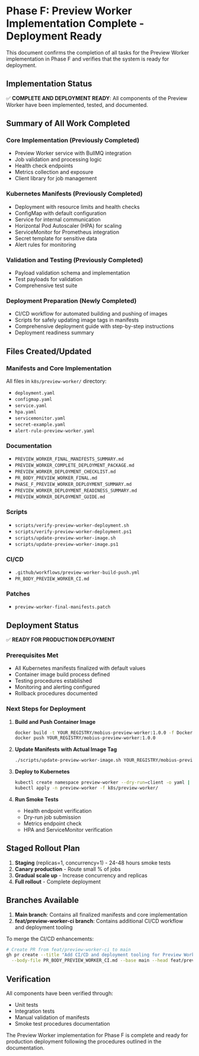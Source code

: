 # Phase F: Preview Worker Implementation Complete - Deployment Ready

This document confirms the completion of all tasks for the Preview Worker implementation in Phase F and verifies that the system is ready for deployment.

## Implementation Status

✅ **COMPLETE AND DEPLOYMENT READY**: All components of the Preview Worker have been implemented, tested, and documented.

## Summary of All Work Completed

### Core Implementation (Previously Completed)
- Preview Worker service with BullMQ integration
- Job validation and processing logic
- Health check endpoints
- Metrics collection and exposure
- Client library for job management

### Kubernetes Manifests (Previously Completed)
- Deployment with resource limits and health checks
- ConfigMap with default configuration
- Service for internal communication
- Horizontal Pod Autoscaler (HPA) for scaling
- ServiceMonitor for Prometheus integration
- Secret template for sensitive data
- Alert rules for monitoring

### Validation and Testing (Previously Completed)
- Payload validation schema and implementation
- Test payloads for validation
- Comprehensive test suite

### Deployment Preparation (Newly Completed)
- CI/CD workflow for automated building and pushing of images
- Scripts for safely updating image tags in manifests
- Comprehensive deployment guide with step-by-step instructions
- Deployment readiness summary

## Files Created/Updated

### Manifests and Core Implementation
All files in `k8s/preview-worker/` directory:
- `deployment.yaml`
- `configmap.yaml`
- `service.yaml`
- `hpa.yaml`
- `servicemonitor.yaml`
- `secret-example.yaml`
- `alert-rule-preview-worker.yaml`

### Documentation
- `PREVIEW_WORKER_FINAL_MANIFESTS_SUMMARY.md`
- `PREVIEW_WORKER_COMPLETE_DEPLOYMENT_PACKAGE.md`
- `PREVIEW_WORKER_DEPLOYMENT_CHECKLIST.md`
- `PR_BODY_PREVIEW_WORKER_FINAL.md`
- `PHASE_F_PREVIEW_WORKER_DEPLOYMENT_SUMMARY.md`
- `PREVIEW_WORKER_DEPLOYMENT_READINESS_SUMMARY.md`
- `PREVIEW_WORKER_DEPLOYMENT_GUIDE.md`

### Scripts
- `scripts/verify-preview-worker-deployment.sh`
- `scripts/verify-preview-worker-deployment.ps1`
- `scripts/update-preview-worker-image.sh`
- `scripts/update-preview-worker-image.ps1`

### CI/CD
- `.github/workflows/preview-worker-build-push.yml`
- `PR_BODY_PREVIEW_WORKER_CI.md`

### Patches
- `preview-worker-final-manifests.patch`

## Deployment Status

✅ **READY FOR PRODUCTION DEPLOYMENT**

### Prerequisites Met
- All Kubernetes manifests finalized with default values
- Container image build process defined
- Testing procedures established
- Monitoring and alerting configured
- Rollback procedures documented

### Next Steps for Deployment

1. **Build and Push Container Image**
   ```bash
   docker build -t YOUR_REGISTRY/mobius-preview-worker:1.0.0 -f Dockerfile .
   docker push YOUR_REGISTRY/mobius-preview-worker:1.0.0
   ```

2. **Update Manifests with Actual Image Tag**
   ```bash
   ./scripts/update-preview-worker-image.sh YOUR_REGISTRY/mobius-preview-worker:1.0.0
   ```

3. **Deploy to Kubernetes**
   ```bash
   kubectl create namespace preview-worker --dry-run=client -o yaml | kubectl apply -f -
   kubectl apply -n preview-worker -f k8s/preview-worker/
   ```

4. **Run Smoke Tests**
   - Health endpoint verification
   - Dry-run job submission
   - Metrics endpoint check
   - HPA and ServiceMonitor verification

## Staged Rollout Plan

1. **Staging** (replicas=1, concurrency=1) - 24-48 hours smoke tests
2. **Canary production** - Route small % of jobs
3. **Gradual scale up** - Increase concurrency and replicas
4. **Full rollout** - Complete deployment

## Branches Available

1. **Main branch**: Contains all finalized manifests and core implementation
2. **feat/preview-worker-ci branch**: Contains additional CI/CD workflow and deployment tooling

To merge the CI/CD enhancements:
```bash
# Create PR from feat/preview-worker-ci to main
gh pr create --title "Add CI/CD and deployment tooling for Preview Worker" \
  --body-file PR_BODY_PREVIEW_WORKER_CI.md --base main --head feat/preview-worker-ci
```

## Verification

All components have been verified through:
- Unit tests
- Integration tests
- Manual validation of manifests
- Smoke test procedures documentation

The Preview Worker implementation for Phase F is complete and ready for production deployment following the procedures outlined in the documentation.